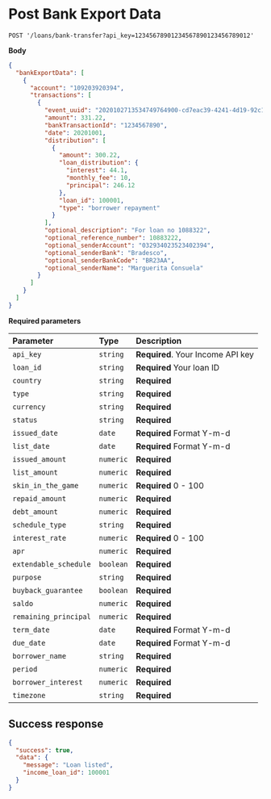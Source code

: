 # Post Bank Export Data

```http
POST '/loans/bank-transfer?api_key=12345678901234567890123456789012'
```

**Body**

```json
{
  "bankExportData": [
    {
      "account": "109203920394",
      "transactions": [
        {
          "event_uuid": "2020102713534749764900-cd7eac39-4241-4d19-92c1-46f6fbae68e0",
          "amount": 331.22,
          "bankTransactionId": "1234567890",
          "date": 20201001,
          "distribution": [
            {
              "amount": 300.22,
              "loan_distribution": {
                "interest": 44.1,
                "monthly_fee": 10,
                "principal": 246.12
              },
              "loan_id": 100001,
              "type": "borrower repayment"
            }
          ],
          "optional_description": "For loan no 1088322",
          "optional_reference_number": 10883222,
          "optional_senderAccount": "032934023523402394",
          "optional_senderBank": "Bradesco",
          "optional_senderBankCode": "BR23AA",
          "optional_senderName": "Marguerita Consuela"
        }
      ]
    }
  ]
}
```

**Required parameters**

| Parameter | Type | Description |
| :--- | :--- | :--- |
| `api_key` | `string` | **Required**. Your Income API key |
| `loan_id` | `string` | **Required** Your loan ID |,
| `country` | `string` | **Required** |,
| `type` | `string` | **Required** |,
| `currency` | `string` | **Required** |,
| `status` | `string` | **Required** |,
| `issued_date` | `date` | **Required** Format Y-m-d |,
| `list_date` | `date` | **Required** Format Y-m-d |,
| `issued_amount` | `numeric` | **Required** |,
| `list_amount` | `numeric` | **Required** |,
| `skin_in_the_game` | `numeric` | **Required** 0 - 100 |,
| `repaid_amount` | `numeric` | **Required** |,
| `debt_amount` | `numeric` | **Required** |,
| `schedule_type` | `string` | **Required** |,
| `interest_rate` | `numeric` | **Required** 0 - 100 |,
| `apr` | `numeric` | **Required** |,
| `extendable_schedule` | `boolean` | **Required** |,
| `purpose` | `string` | **Required** |,
| `buyback_guarantee` | `boolean` | **Required** |,
| `saldo` | `numeric` | **Required** |,
| `remaining_principal` | `numeric` | **Required** |,
| `term_date` | `date` | **Required** Format Y-m-d |,
| `due_date` | `date` | **Required** Format Y-m-d |,
| `borrower_name` | `string` | **Required** |,
| `period` | `numeric` | **Required** |,
| `borrower_interest` | `numeric` | **Required** |,
| `timezone` | `string` | **Required** |,

## Success response

```json
{
  "success": true,
  "data": {
    "message": "Loan listed",
    "income_loan_id": 100001
  }
}
```
